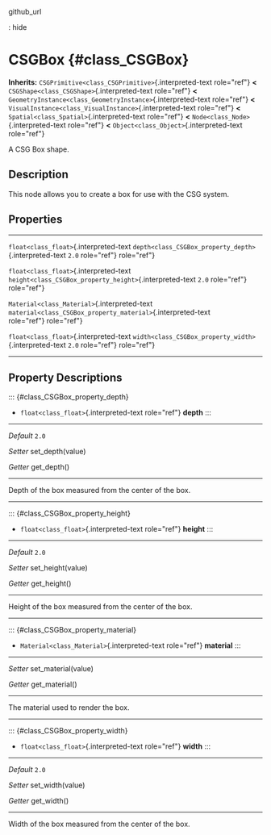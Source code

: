 github\_url

:   hide

CSGBox {#class_CSGBox}
======

**Inherits:** `CSGPrimitive<class_CSGPrimitive>`{.interpreted-text
role="ref"} **\<** `CSGShape<class_CSGShape>`{.interpreted-text
role="ref"} **\<**
`GeometryInstance<class_GeometryInstance>`{.interpreted-text role="ref"}
**\<** `VisualInstance<class_VisualInstance>`{.interpreted-text
role="ref"} **\<** `Spatial<class_Spatial>`{.interpreted-text
role="ref"} **\<** `Node<class_Node>`{.interpreted-text role="ref"}
**\<** `Object<class_Object>`{.interpreted-text role="ref"}

A CSG Box shape.

Description
-----------

This node allows you to create a box for use with the CSG system.

Properties
----------

  ---------------------------------------------- -------------------------------------------------------------- -------
  `float<class_float>`{.interpreted-text         `depth<class_CSGBox_property_depth>`{.interpreted-text         `2.0`
  role="ref"}                                    role="ref"}                                                    

  `float<class_float>`{.interpreted-text         `height<class_CSGBox_property_height>`{.interpreted-text       `2.0`
  role="ref"}                                    role="ref"}                                                    

  `Material<class_Material>`{.interpreted-text   `material<class_CSGBox_property_material>`{.interpreted-text   
  role="ref"}                                    role="ref"}                                                    

  `float<class_float>`{.interpreted-text         `width<class_CSGBox_property_width>`{.interpreted-text         `2.0`
  role="ref"}                                    role="ref"}                                                    
  ---------------------------------------------- -------------------------------------------------------------- -------

Property Descriptions
---------------------

::: {#class_CSGBox_property_depth}
-   `float<class_float>`{.interpreted-text role="ref"} **depth**
:::

  ----------- -------------------
  *Default*   `2.0`

  *Setter*    set\_depth(value)

  *Getter*    get\_depth()
  ----------- -------------------

Depth of the box measured from the center of the box.

------------------------------------------------------------------------

::: {#class_CSGBox_property_height}
-   `float<class_float>`{.interpreted-text role="ref"} **height**
:::

  ----------- --------------------
  *Default*   `2.0`

  *Setter*    set\_height(value)

  *Getter*    get\_height()
  ----------- --------------------

Height of the box measured from the center of the box.

------------------------------------------------------------------------

::: {#class_CSGBox_property_material}
-   `Material<class_Material>`{.interpreted-text role="ref"}
    **material**
:::

  ---------- ----------------------
  *Setter*   set\_material(value)

  *Getter*   get\_material()
  ---------- ----------------------

The material used to render the box.

------------------------------------------------------------------------

::: {#class_CSGBox_property_width}
-   `float<class_float>`{.interpreted-text role="ref"} **width**
:::

  ----------- -------------------
  *Default*   `2.0`

  *Setter*    set\_width(value)

  *Getter*    get\_width()
  ----------- -------------------

Width of the box measured from the center of the box.
